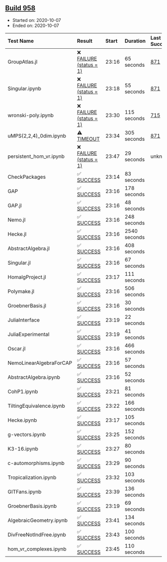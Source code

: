 ## [Build 958](https://oscarci.mathematik.uni-kl.de/job/oscar-stable/958/)

* Started on: 2020-10-07
* Ended on: 2020-10-07

| Test Name    | Result | Start | Duration | Last Success | First Failure |
|:-------------|:-------|:------|:---------|:-------------|:--------------|
| GroupAtlas.jl | ❌ [FAILURE (status = 1)](https://oscarci.mathematik.uni-kl.de/job/oscar-stable/958/artifact/logs/build-958/GroupAtlas.jl.log) | 23:16 | 65 seconds | [871](https://oscarci.mathematik.uni-kl.de/job/oscar-stable/871/) | [872](https://oscarci.mathematik.uni-kl.de/job/oscar-stable/872/) |
| Singular.ipynb | ❌ [FAILURE (status = 1)](https://oscarci.mathematik.uni-kl.de/job/oscar-stable/958/artifact/logs/build-958/Singular.ipynb.log) | 23:18 | 55 seconds | [871](https://oscarci.mathematik.uni-kl.de/job/oscar-stable/871/) | [872](https://oscarci.mathematik.uni-kl.de/job/oscar-stable/872/) |
| wronski-poly.ipynb | ❌ [FAILURE (status = 1)](https://oscarci.mathematik.uni-kl.de/job/oscar-stable/958/artifact/logs/build-958/wronski-poly.ipynb.log) | 23:30 | 115 seconds | [715](https://oscarci.mathematik.uni-kl.de/job/oscar-stable/715/) | [716](https://oscarci.mathematik.uni-kl.de/job/oscar-stable/716/) |
| uMPS(2,2,4)_0dim.ipynb | ⚠ [TIMEOUT](https://oscarci.mathematik.uni-kl.de/job/oscar-stable/958/artifact/logs/build-958/uMPS-2-2-4-_0dim.ipynb.log) | 23:34 | 305 seconds | [871](https://oscarci.mathematik.uni-kl.de/job/oscar-stable/871/) | [872](https://oscarci.mathematik.uni-kl.de/job/oscar-stable/872/) |
| persistent_hom_vr.ipynb | ❌ [FAILURE (status = 1)](https://oscarci.mathematik.uni-kl.de/job/oscar-stable/958/artifact/logs/build-958/persistent_hom_vr.ipynb.log) | 23:47 | 29 seconds | unknown | unknown |
| CheckPackages | ✅ [SUCCESS](https://oscarci.mathematik.uni-kl.de/job/oscar-stable/958/artifact/logs/build-958/CheckPackages.log) | 23:14 | 83 seconds |  |  |
| GAP | ✅ [SUCCESS](https://oscarci.mathematik.uni-kl.de/job/oscar-stable/958/artifact/logs/build-958/GAP.log) | 23:16 | 178 seconds |  |  |
| GAP.jl | ✅ [SUCCESS](https://oscarci.mathematik.uni-kl.de/job/oscar-stable/958/artifact/logs/build-958/GAP.jl.log) | 23:16 | 48 seconds |  |  |
| Nemo.jl | ✅ [SUCCESS](https://oscarci.mathematik.uni-kl.de/job/oscar-stable/958/artifact/logs/build-958/Nemo.jl.log) | 23:16 | 248 seconds |  |  |
| Hecke.jl | ✅ [SUCCESS](https://oscarci.mathematik.uni-kl.de/job/oscar-stable/958/artifact/logs/build-958/Hecke.jl.log) | 23:16 | 2540 seconds |  |  |
| AbstractAlgebra.jl | ✅ [SUCCESS](https://oscarci.mathematik.uni-kl.de/job/oscar-stable/958/artifact/logs/build-958/AbstractAlgebra.jl.log) | 23:16 | 408 seconds |  |  |
| Singular.jl | ✅ [SUCCESS](https://oscarci.mathematik.uni-kl.de/job/oscar-stable/958/artifact/logs/build-958/Singular.jl.log) | 23:16 | 67 seconds |  |  |
| HomalgProject.jl | ✅ [SUCCESS](https://oscarci.mathematik.uni-kl.de/job/oscar-stable/958/artifact/logs/build-958/HomalgProject.jl.log) | 23:17 | 111 seconds |  |  |
| Polymake.jl | ✅ [SUCCESS](https://oscarci.mathematik.uni-kl.de/job/oscar-stable/958/artifact/logs/build-958/Polymake.jl.log) | 23:16 | 506 seconds |  |  |
| GroebnerBasis.jl | ✅ [SUCCESS](https://oscarci.mathematik.uni-kl.de/job/oscar-stable/958/artifact/logs/build-958/GroebnerBasis.jl.log) | 23:16 | 30 seconds |  |  |
| JuliaInterface | ✅ [SUCCESS](https://oscarci.mathematik.uni-kl.de/job/oscar-stable/958/artifact/logs/build-958/JuliaInterface.log) | 23:19 | 22 seconds |  |  |
| JuliaExperimental | ✅ [SUCCESS](https://oscarci.mathematik.uni-kl.de/job/oscar-stable/958/artifact/logs/build-958/JuliaExperimental.log) | 23:19 | 41 seconds |  |  |
| Oscar.jl | ✅ [SUCCESS](https://oscarci.mathematik.uni-kl.de/job/oscar-stable/958/artifact/logs/build-958/Oscar.jl.log) | 23:16 | 466 seconds |  |  |
| NemoLinearAlgebraForCAP | ✅ [SUCCESS](https://oscarci.mathematik.uni-kl.de/job/oscar-stable/958/artifact/logs/build-958/NemoLinearAlgebraForCAP.log) | 23:16 | 57 seconds |  |  |
| AbstractAlgebra.ipynb | ✅ [SUCCESS](https://oscarci.mathematik.uni-kl.de/job/oscar-stable/958/artifact/logs/build-958/AbstractAlgebra.ipynb.log) | 23:16 | 52 seconds |  |  |
| CohP1.ipynb | ✅ [SUCCESS](https://oscarci.mathematik.uni-kl.de/job/oscar-stable/958/artifact/logs/build-958/CohP1.ipynb.log) | 23:21 | 81 seconds |  |  |
| TiltingEquivalence.ipynb | ✅ [SUCCESS](https://oscarci.mathematik.uni-kl.de/job/oscar-stable/958/artifact/logs/build-958/TiltingEquivalence.ipynb.log) | 23:22 | 166 seconds |  |  |
| Hecke.ipynb | ✅ [SUCCESS](https://oscarci.mathematik.uni-kl.de/job/oscar-stable/958/artifact/logs/build-958/Hecke.ipynb.log) | 23:17 | 105 seconds |  |  |
| g-vectors.ipynb | ✅ [SUCCESS](https://oscarci.mathematik.uni-kl.de/job/oscar-stable/958/artifact/logs/build-958/g-vectors.ipynb.log) | 23:25 | 152 seconds |  |  |
| K3-16.ipynb | ✅ [SUCCESS](https://oscarci.mathematik.uni-kl.de/job/oscar-stable/958/artifact/logs/build-958/K3-16.ipynb.log) | 23:27 | 80 seconds |  |  |
| c-automorphisms.ipynb | ✅ [SUCCESS](https://oscarci.mathematik.uni-kl.de/job/oscar-stable/958/artifact/logs/build-958/c-automorphisms.ipynb.log) | 23:29 | 90 seconds |  |  |
| Tropicalization.ipynb | ✅ [SUCCESS](https://oscarci.mathematik.uni-kl.de/job/oscar-stable/958/artifact/logs/build-958/Tropicalization.ipynb.log) | 23:32 | 103 seconds |  |  |
| GITFans.ipynb | ✅ [SUCCESS](https://oscarci.mathematik.uni-kl.de/job/oscar-stable/958/artifact/logs/build-958/GITFans.ipynb.log) | 23:39 | 136 seconds |  |  |
| GroebnerBasis.ipynb | ✅ [SUCCESS](https://oscarci.mathematik.uni-kl.de/job/oscar-stable/958/artifact/logs/build-958/GroebnerBasis.ipynb.log) | 23:19 | 69 seconds |  |  |
| AlgebraicGeometry.ipynb | ✅ [SUCCESS](https://oscarci.mathematik.uni-kl.de/job/oscar-stable/958/artifact/logs/build-958/AlgebraicGeometry.ipynb.log) | 23:41 | 134 seconds |  |  |
| DivFreeNotIndFree.ipynb | ✅ [SUCCESS](https://oscarci.mathematik.uni-kl.de/job/oscar-stable/958/artifact/logs/build-958/DivFreeNotIndFree.ipynb.log) | 23:43 | 100 seconds |  |  |
| hom_vr_complexes.ipynb | ✅ [SUCCESS](https://oscarci.mathematik.uni-kl.de/job/oscar-stable/958/artifact/logs/build-958/hom_vr_complexes.ipynb.log) | 23:45 | 110 seconds |  |  |
